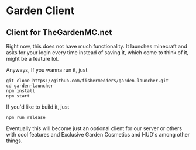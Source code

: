 # Garden Client
## Client for TheGardenMC.net

Right now, this does not have much functionality. It launches minecraft and asks for your login every time instead of saving it, which come to think of it, might be a feature lol.

Anyways, If you wanna run it, just

```
git clone https://github.com/fishermedders/garden-launcher.git
cd garden-launcher
npm install
npm start
```

If you'd like to build it, just

```
npm run release
```

Eventually this will become just an optional client for our server or others with cool features and Exclusive Garden Cosmetics and HUD's among other things.